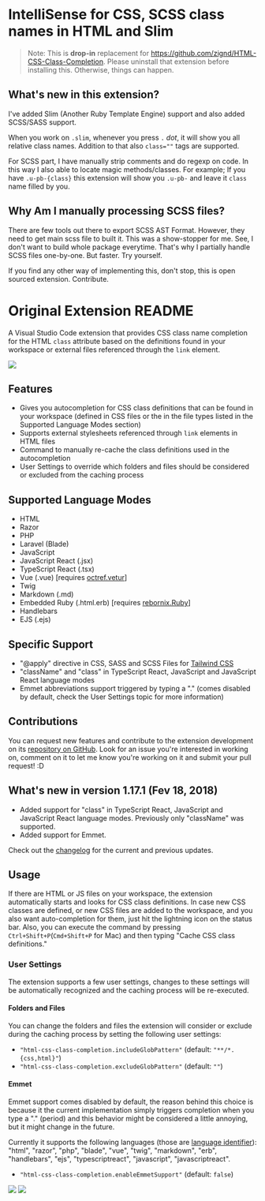 # IntelliSense for CSS, SCSS class names in HTML and Slim

> Note: This is **drop-in** replacement for https://github.com/zignd/HTML-CSS-Class-Completion. Please uninstall that extension before installing this. Otherwise, things can happen.

## What's new in this extension?

I've added Slim (Another Ruby Template Engine) support and also added SCSS/SASS support.

When you work on `.slim`, whenever you press `.` *dot*, it will show you all relative class names. Addition to that also `class=""` tags are supported.

For SCSS part, I have manually strip comments and do regexp on code. In this way I also able to locate magic methods/classes. For example; If you have `.u-pb-{class}` this extension will show you `.u-pb-` and leave it `class` name filled by you.

## Why Am I manually processing SCSS files?

There are few tools out there to export SCSS AST Format. However, they need to get main scss file to built it. This was a show-stopper for me. See, I don't want to build whole package everytime. That's why I partially handle SCSS files one-by-one. But faster. Try yourself.

If you find any other way of implementing this, don't stop, this is open sourced extension. Contribute.

# Original Extension README

A Visual Studio Code extension that provides CSS class name completion for the HTML `class` attribute based on the definitions found in your workspace or external files referenced through the `link` element.

![](https://i.imgur.com/5crMfTj.gif)

## Features
* Gives you autocompletion for CSS class definitions that can be found in your workspace (defined in CSS files or the in the file types listed in the Supported Language Modes section)
* Supports external stylesheets referenced through `link` elements in HTML files
* Command to manually re-cache the class definitions used in the autocompletion
* User Settings to override which folders and files should be considered or excluded from the caching process

## Supported Language Modes
* HTML
* Razor
* PHP
* Laravel (Blade)
* JavaScript
* JavaScript React (.jsx)
* TypeScript React (.tsx)
* Vue (.vue) [requires [octref.vetur](https://marketplace.visualstudio.com/items?itemName=octref.vetur)]
* Twig
* Markdown (.md)
* Embedded Ruby (.html.erb) [requires [rebornix.Ruby](https://marketplace.visualstudio.com/items?itemName=rebornix.Ruby)]
* Handlebars
* EJS (.ejs)

## Specific Support
* "@apply" directive in CSS, SASS and SCSS Files for [Tailwind CSS](https://tailwindcss.com)
* "className" and "class" in TypeScript React, JavaScript and JavaScript React language modes
* Emmet abbreviations support triggered by typing a "." (comes disabled by default, check the User Settings topic for more information)

## Contributions
You can request new features and contribute to the extension development on its [repository on GitHub](https://github.com/Zignd/HTML-CSS-Class-Completion/issues). Look for an issue you're interested in working on, comment on it to let me know you're working on it and submit your pull request! :D

## What's new in version 1.17.1 (Fev 18, 2018)
* Added support for "class" in TypeScript React, JavaScript and JavaScript React language modes. Previously only "className" was supported.
* Added support for Emmet.

Check out the [changelog](https://github.com/zignd/HTML-CSS-Class-Completion/blob/master/CHANGELOG.md) for the current and previous updates.

## Usage
If there are HTML or JS files on your workspace, the extension automatically starts and looks for CSS class definitions. In case new CSS classes are defined, or new CSS files are added to the workspace, and you also want auto-completion for them, just hit the lightning icon on the status bar. Also, you can execute the command by pressing `Ctrl+Shift+P`(`Cmd+Shift+P` for Mac) and then typing "Cache CSS class definitions."

### User Settings
The extension supports a few user settings, changes to these settings will be automatically recognized and the caching process will be re-executed.

#### Folders and Files

You can change the folders and files the extension will consider or exclude during the caching process by setting the following user settings:

* `"html-css-class-completion.includeGlobPattern"` (default: `"**/*.{css,html}"`)
* `"html-css-class-completion.excludeGlobPattern"` (default: `""`)

#### Emmet

Emmet support comes disabled by default, the reason behind this choice is because it the current implementation simply triggers completion when you type a "." (period) and this behavior might be considered a little annoying, but it might change in the future.

Currently it supports the following languages (those are [language identifier](https://code.visualstudio.com/docs/languages/identifiers#_known-language-identifiers)): "html", "razor", "php", "blade", "vue", "twig", "markdown", "erb", "handlebars", "ejs", "typescriptreact", "javascript", "javascriptreact".

* `"html-css-class-completion.enableEmmetSupport"` (default: `false`)

![](https://i.imgur.com/O7NjEUW.gif)
![](https://i.imgur.com/uyiXqMb.gif)
